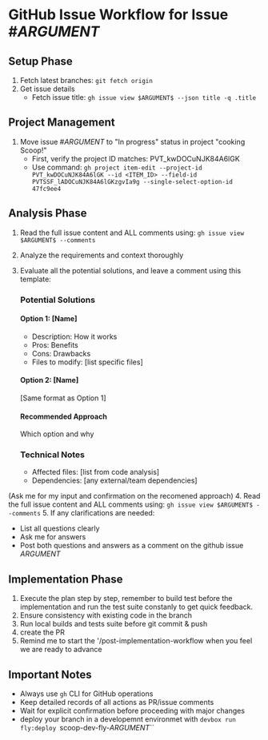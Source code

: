 # GitHub Issue Workflow for Issue #$ARGUMENT$

## Setup Phase
1. Fetch latest branches: `git fetch origin`
2. Get issue details 
   - Fetch issue title: `gh issue view $ARGUMENT$ --json title -q .title`

## Project Management
1. Move issue #$ARGUMENT$ to "In progress" status in project "cooking Scoop!"
   - First, verify the project ID matches: PVT_kwDOCuNJK84A6lGK
   - Use command: `gh project item-edit --project-id PVT_kwDOCuNJK84A6lGK --id <ITEM_ID> --field-id PVTSSF_lADOCuNJK84A6lGKzgvIa9g --single-select-option-id 47fc9ee4`

## Analysis Phase
1. Read the full issue content and ALL comments using: `gh issue view $ARGUMENT$ --comments`
2. Analyze the requirements and context thoroughly
3. Evaluate all the potential solutions, and leave a comment using this template:
	<potential-solutions>
	### Potential Solutions
	#### Option 1: [Name]
	- Description: How it works
	- Pros: Benefits
	- Cons: Drawbacks  
	- Files to modify: [list specific files]

	#### Option 2: [Name]
	[Same format as Option 1]

	#### Recommended Approach
	Which option and why

	### Technical Notes
	- Affected files: [list from code analysis]
	- Dependencies: [any external/team dependencies]
	</potential-solutions>
  (Ask me for my input and confirmation on the recomened approach)
4. Read the full issue content and ALL comments using: `gh issue view $ARGUMENT$ --comments`
5. If any clarifications are needed:
   - List all questions clearly
   - Ask me for answers
   - Post both questions and answers as a comment on the github issue $ARGUMENT$


## Implementation Phase
1. Execute the plan step by step, remember to build test before the implementation and run the test suite constanly to get quick feedback.
2. Ensure consistency with existing code in the branch
3. Run local builds and tests suite before git commit & push
4. create the PR
5. Remind me to start the '/post-implementation-workflow when you feel we are ready to advance

## Important Notes
- Always use `gh` CLI for GitHub operations
- Keep detailed records of all actions as PR/issue comments
- Wait for explicit confirmation before proceeding with major changes
- deploy your branch in a developemnt environmet with `devbox run fly:deploy `scoop-dev-fly-$ARGUMENT$``

